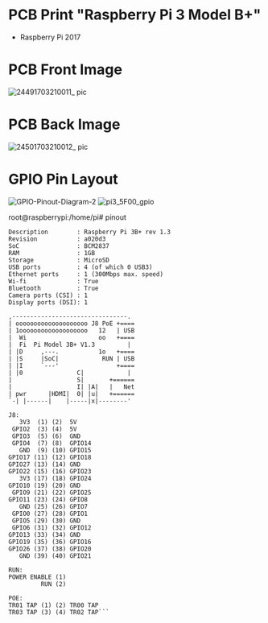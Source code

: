 # PCB Print "Raspberry Pi 3 Model B+"

* Raspberry Pi 2017

  
# PCB Front Image
![24491703210011_ pic](https://github.com/josthlee/RaspberryPi/assets/154501794/23eb04b2-7adc-4dc4-afde-67dee57959b3)

# PCB Back Image
![24501703210012_ pic](https://github.com/josthlee/RaspberryPi/assets/154501794/1e27949e-ac86-4e5f-a654-2afd30fb143a)

# GPIO Pin Layout
![GPIO-Pinout-Diagram-2](https://github.com/josthlee/RaspberryPi/assets/154501794/fd8dbf9b-531e-4d27-b869-e5b9e25bf5f0)
![pi3_5F00_gpio](https://github.com/josthlee/RaspberryPi/assets/154501794/bfdf7e4a-9877-494a-81d8-376a88019a92)


root@raspberrypi:/home/pi# pinout

```
Description        : Raspberry Pi 3B+ rev 1.3
Revision           : a020d3
SoC                : BCM2837
RAM                : 1GB
Storage            : MicroSD
USB ports          : 4 (of which 0 USB3)
Ethernet ports     : 1 (300Mbps max. speed)
Wi-fi              : True
Bluetooth          : True
Camera ports (CSI) : 1
Display ports (DSI): 1

,--------------------------------.
| oooooooooooooooooooo J8 PoE +====
| 1ooooooooooooooooooo   12   | USB
|  Wi                    oo   +====
|  Fi  Pi Model 3B+ V1.3         |
| |D     ,---.           1o   +====
| |S     |SoC|            RUN | USB
| |I     `---'                +====
| |0               C|            |
|                  S|       +======
|                  I| |A|   |   Net
| pwr      |HDMI|  0| |u|   +======
`-| |------|    |-----|x|--------'

J8:
   3V3  (1) (2)  5V    
 GPIO2  (3) (4)  5V    
 GPIO3  (5) (6)  GND   
 GPIO4  (7) (8)  GPIO14
   GND  (9) (10) GPIO15
GPIO17 (11) (12) GPIO18
GPIO27 (13) (14) GND   
GPIO22 (15) (16) GPIO23
   3V3 (17) (18) GPIO24
GPIO10 (19) (20) GND   
 GPIO9 (21) (22) GPIO25
GPIO11 (23) (24) GPIO8 
   GND (25) (26) GPIO7 
 GPIO0 (27) (28) GPIO1 
 GPIO5 (29) (30) GND   
 GPIO6 (31) (32) GPIO12
GPIO13 (33) (34) GND   
GPIO19 (35) (36) GPIO16
GPIO26 (37) (38) GPIO20
   GND (39) (40) GPIO21

RUN:
POWER ENABLE (1)
         RUN (2)

POE:
TR01 TAP (1) (2) TR00 TAP
TR03 TAP (3) (4) TR02 TAP```

